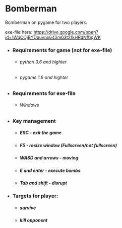 # Bomberman

<phr>Bomberman on pygame for two players.</phr>

exe-file here: https://drive.google.com/open?id=1WqCOjBYDauvnx643m03t21kHRdNfbqWK


- ### Requirements for game (not for exe-file)

  - ###### python 3.6 and highter
  - ###### pygame 1.9 and highter
  
- ### Requirements for exe-file

  - ###### Windows

  
- ### Key management
  - ##### ESC - exit the game
  - ##### F5 - resize window (Fullscreen/not fullscreen)
  - ##### WASD and arrows - moving
  - ##### E and enter - execute bombs
  - ##### Tab and shift - disrupt

- ### Targets for player:
  - ##### survive
  - ##### kill opponent

